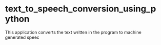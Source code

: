# text_to_speech_conversion_using_python
This application converts the text written in the program to machine generated speec
